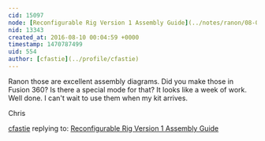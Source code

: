 ```yaml
---
cid: 15097
node: [Reconfigurable Rig Version 1 Assembly Guide](../notes/ranon/08-09-2016/reconfigurable-rig-version-1-assembly-guide)
nid: 13343
created_at: 2016-08-10 00:04:59 +0000
timestamp: 1470787499
uid: 554
author: [cfastie](../profile/cfastie)
---
```


Ranon those are excellent assembly diagrams. Did you make those in Fusion 360? Is there a special mode for that?  It looks like a week of work. Well done. I can't wait to use them when my kit arrives.

Chris

[cfastie](../profile/cfastie) replying to: [Reconfigurable Rig Version 1 Assembly Guide](../notes/ranon/08-09-2016/reconfigurable-rig-version-1-assembly-guide)

